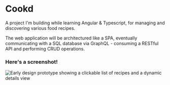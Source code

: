 # Cookd

A project I'm building while learning Angular & Typescript, 
for managing and discovering various food recipes.

The web application will be architectured like a SPA, 
eventually communicating with a SQL database via GraphQL - 
consuming a RESTful API and performing CRUD operations. 

### Here's a screenshot!
![Early design prototype showing a clickable list of recipes and a dynamic details view](https://s1.postimg.org/62hdvawqn/cookd_ui_1.png)
